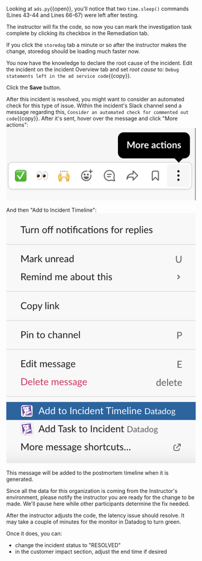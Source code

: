 Looking at `ads.py`{{open}}, you'll notice that two `time.sleep()` commands (Lines 43-44 and Lines 66-67) were left after testing. 

The instructor will fix the code, so now you can mark the investigation task complete by clicking its checkbox in the Remediation tab. 

If you click the `storedog` tab a minute or so after the instructor makes the change, storedog should be loading much faster now.

You now have the knowledge to declare the root cause of the incident. Edit the incident on the incident Overview tab and set *root cause* to: `Debug statements left in the ad service code`{{copy}}.

Click the **Save** button.

After this incident is resolved, you might want to consider an automated check for this type of issue. Within the incident's Slack channel send a message regarding this, `Consider an automated check for commented out code`{{copy}}. After it's sent, hover over the message and click "More actions":
![More Actions](assets/more_actions.png)

And then "Add to Incident Timeline":
![Add to Timeline](assets/add_timeline.png)

This message will be added to the postmortem timeline when it is generated.

Since all the data for this organization is coming from the Instructor's environment, please notify the instructor you are ready for the change to be made. We'll pause here while other participants determine the fix needed.

After the instructor adjusts the code, the latency issue should resolve. It may take a couple of minutes for the monitor in Datadog to turn green.

Once it does, you can:
- change the incident status to "RESOLVED"
- in the customer impact section, adjust the end time if desired
